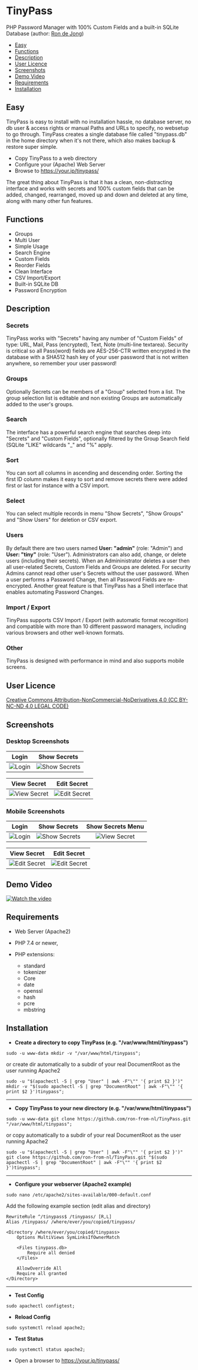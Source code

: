 # TinyPass

PHP Password Manager with 100% Custom Fields and a built-in SQLite Database (author: [Ron de Jong](https://www.tiny-server.com/#contact))

<!-- MDTOC maxdepth:2 firsth1:0 numbering:0 flatten:0 bullets:1 updateOnSave:1 -->

- [Easy](#easy)
- [Functions](#functions)
- [Description](#description)
- [User Licence](#user-licence)
- [Screenshots](#screenshots)
- [Demo Video](#demo-video)
- [Requirements](#requirements)
- [Installation](#installation)

<!-- MDTOC -->


## Easy

TinyPass is easy to install with no installation hassle, no database server, no db user & access rights or manual Paths and URLs to specify, no websetup to go through.
TinyPass creates a single database file called "tinypass.db" in the home directory when it's not there, which also makes backup & restore super simple.

- Copy TinyPass to a web directory
- Configure your (Apache) Web Server
- Browse to https://your.ip/tinypass/

The great thing about TinyPass is that it has a clean, non-distracting interface and works with secrets and 100% custom fields that can be added, changed, rearranged, moved up and down and deleted at any time, along with many other fun features.


## Functions

- Groups
- Multi User
- Simple Usage
- Search Engine
- Custom Fields
- Reorder Fields
- Clean Interface
- CSV Import/Export
- Built-in SQLite DB
- Password Encryption


## Description

### Secrets

TinyPass works with "Secrets" having any number of "Custom Fields" of type: URL, Mail, Pass (encrypted), Text, Note (multi-line textarea).
Security is critical so all Pass(word) fields are AES-256-CTR written encrypted in the database with a SHA512 hash key of your user password that is not written anywhere, so remember your user password!

### Groups

Optionally Secrets can be members of a "Group" selected from a list. The group selection list is editable and non existing Groups are automatically added to the user's groups.

### Search

The interface has a powerful search engine that searches deep into "Secrets" and "Custom Fields", optionally filtered by the Group Search field (SQLite "LIKE" wildcards "_" and "%" apply.

### Sort

You can sort all columns in ascending and descending order. Sorting the first ID column makes it easy to sort and remove secrets there were added first or last for instance with a CSV import.

### Select

You can select multiple records in menu "Show Secrets", "Show Groups" and "Show Users" for deletion or CSV export.

### Users

By default there are two users named **User: "admin"** (role: "Admin") and **User: "tiny"** (role: "User"). Administrators can also add, change, or delete users (including their secrets).
When an Admininistrator deletes a user then all user-related Secrets, Custom Fields and Groups are deleted. For security Admins cannot read other user's Secrets without the user password.
When a user performs a Password Change, then all Password Fields are re-encrypted. Another great feature is that TinyPass has a Shell interface that enables automating Password Changes.  

### Import / Export

TinyPass supports CSV Import / Export (with automatic format recognition) and compatible with more than 10 different password managers, including various browsers and other well-known formats.

### Other

TinyPass is designed with performance in mind and also supports mobile screens.


## User Licence

[Creative Commons Attribution-NonCommercial-NoDerivatives 4.0 (CC BY-NC-ND 4.0 LEGAL CODE)](https://creativecommons.org/licenses/by-nc-nd/4.0/legalcode.en)


## Screenshots


### Desktop Screenshots

Login                                                           |  Show Secrets
:--------------------------------------------------------------:|:-------------------------------------------------------------:
![Login](/img/01-tinypass.png?raw=true "Login")                 |  ![Show Secrets](/img/02-tinypass.png?raw=true "Show Secrets")

View Secret                                                     |  Edit Secret
:--------------------------------------------------------------:|:-------------------------------------------------------------:
![View Secret](/img/03-tinypass.png?raw=true "View Secret")     |  ![Edit Secret](/img/04-tinypass.png?raw=true "Edit Secret")


### Mobile Screenshots

Login                                                           |  Show Secrets                                                 |Show Secrets Menu                                              
:--------------------------------------------------------------:|:-------------------------------------------------------------:|:-------------------------------------------------------------:
![Login](/img/05-tinypass.jpg?raw=true "Login")                 |  ![Show Secrets](/img/06-tinypass.jpg?raw=true "Show Secrets")|![View Secret](/img/07-tinypass.jpg?raw=true "View Secret")    

|  View Secret                                                  |  Edit Secret                                                  |
|:-------------------------------------------------------------:|:-------------------------------------------------------------:|
|  ![Edit Secret](/img/08-tinypass.jpg?raw=true "Edit Secret")  |  ![Edit Secret](/img/09-tinypass.jpg?raw=true "Edit Secret")  |

## Demo Video

[![Watch the video](/img/01-tinypass.png)](https://www.tiny-server.com/desktop/video/07-tinypass-manager.m4v)


## Requirements

* Web Server (Apache2)
* PHP 7.4 or newer,
* PHP extensions:
  
  * standard
  * tokenizer
  * Core
  * date
  * openssl
  * hash
  * pcre
  * mbstring


## Installation

- **Create a directory to copy TinyPass (e.g. "/var/www/html/tinypass")**

```
sudo -u www-data mkdir -v "/var/www/html/tinypass";
```

or create dir automatically to a subdir of your real DocumentRoot as the user running Apache2

```
sudo -u "$(apachectl -S | grep "User" | awk -F"\"" '{ print $2 }')" mkdir -v "$(sudo apachectl -S | grep "DocumentRoot" | awk -F"\"" '{ print $2 }')tinypass";
```

---

- **Copy TinyPass to your new directory (e.g. "/var/www/html/tinypass")**

```
sudo -u www-data git clone https://github.com/ron-from-nl/TinyPass.git "/var/www/html/tinypass";
```

or copy automatically to a subdir of your real DocumentRoot as the user running Apache2

```
sudo -u "$(apachectl -S | grep "User" | awk -F"\"" '{ print $2 }')" git clone https://github.com/ron-from-nl/TinyPass.git "$(sudo apachectl -S | grep "DocumentRoot" | awk -F"\"" '{ print $2 }')tinypass";
```

---

- **Configure your webserver (Apache2 example)**

```
sudo nano /etc/apache2/sites-available/000-default.conf
```

Add the following example section (edit alias and directory)

```
RewriteRule ^/tinypass$ /tinypass/ [R,L]
Alias /tinypass/ /where/ever/you/copied/tinypass/

<Directory /where/ever/you/copied/tinypass>
	Options MultiViews SymLinksIfOwnerMatch

	<Files tinypass.db>
		Require all denied
	</Files>
	
	AllowOverride All
	Require all granted
</Directory>
```

---

- **Test Config**

```
sudo apachectl configtest;
```

- **Reload Config**

```
sudo systemctl reload apache2;
```

- **Test Status**

```
sudo systemctl status apache2;
```

- Open a browser to https://your.ip/tinypass/


